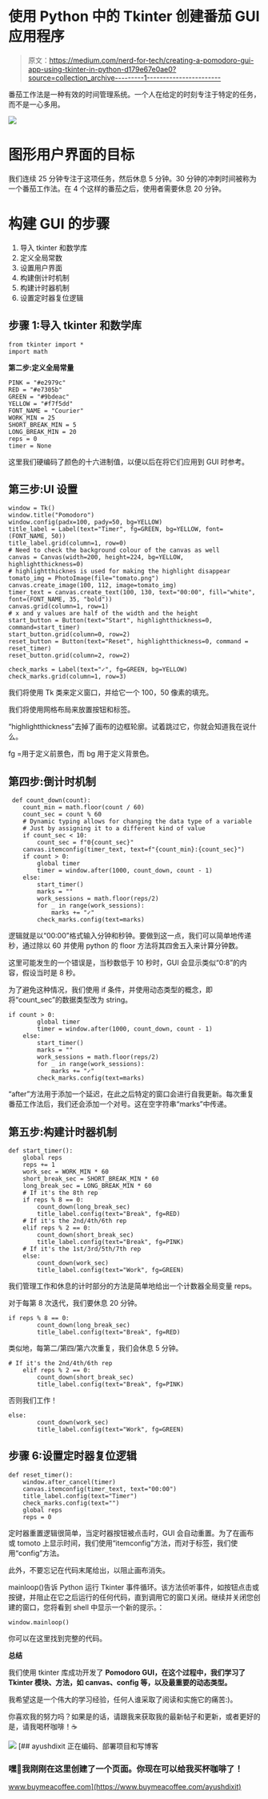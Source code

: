 # 使用 Python 中的 Tkinter 创建番茄 GUI 应用程序

> 原文：<https://medium.com/nerd-for-tech/creating-a-pomodoro-gui-app-using-tkinter-in-python-d179e67e0ae0?source=collection_archive---------1----------------------->

番茄工作法是一种有效的时间管理系统。一个人在给定的时刻专注于特定的任务，而不是一心多用。

![](img/065888b71f85c91e9c4cb8b61d44e971.png)

# **图形用户界面的目标**

我们连续 25 分钟专注于这项任务，然后休息 5 分钟。30 分钟的冲刺时间被称为一个番茄工作法。在 4 个这样的番茄之后，使用者需要休息 20 分钟。

# 构建 GUI 的步骤

1.  导入 tkinter 和数学库
2.  定义全局常数
3.  设置用户界面
4.  构建倒计时机制
5.  构建计时器机制
6.  设置定时器复位逻辑

## 步骤 1:导入 tkinter 和数学库

```
from tkinter import *
import math
```

**第二步:定义全局常量**

```
PINK = "#e2979c"
RED = "#e7305b"
GREEN = "#9bdeac"
YELLOW = "#f7f5dd"
FONT_NAME = "Courier"
WORK_MIN = 25
SHORT_BREAK_MIN = 5
LONG_BREAK_MIN = 20
reps = 0
timer = None
```

这里我们硬编码了颜色的十六进制值，以便以后在将它们应用到 GUI 时参考。

## **第三步:UI 设置**

```
window = Tk()
window.title("Pomodoro")
window.config(padx=100, pady=50, bg=YELLOW)
title_label = Label(text="Timer", fg=GREEN, bg=YELLOW, font=(FONT_NAME, 50))
title_label.grid(column=1, row=0)
# Need to check the background colour of the canvas as well
canvas = Canvas(width=200, height=224, bg=YELLOW, highlightthickness=0)
# highlightthicknes is used for making the highlight disappear
tomato_img = PhotoImage(file="tomato.png")
canvas.create_image(100, 112, image=tomato_img)
timer_text = canvas.create_text(100, 130, text="00:00", fill="white", font=(FONT_NAME, 35, "bold"))
canvas.grid(column=1, row=1)
# x and y values are half of the width and the height
start_button = Button(text="Start", highlightthickness=0, command=start_timer)
start_button.grid(column=0, row=2)
reset_button = Button(text="Reset", highlightthickness=0, command = reset_timer)
reset_button.grid(column=2, row=2)

check_marks = Label(text="✓", fg=GREEN, bg=YELLOW)
check_marks.grid(column=1, row=3)
```

我们将使用 Tk 类来定义窗口，并给它一个 100，50 像素的填充。

我们将使用网格布局来放置按钮和标签。

“highlightthickness”去掉了画布的边框轮廓。试着跳过它，你就会知道我在说什么。

fg =用于定义前景色，而 bg 用于定义背景色。

## 第四步:倒计时机制

```
 def count_down(count):
    count_min = math.floor(count / 60)
    count_sec = count % 60
    # Dynamic typing allows for changing the data type of a variable
    # Just by assigning it to a different kind of value
    if count_sec < 10:
        count_sec = f"0{count_sec}"
    canvas.itemconfig(timer_text, text=f"{count_min}:{count_sec}")
    if count > 0:
        global timer
        timer = window.after(1000, count_down, count - 1)
    else:
        start_timer()
        marks = ""
        work_sessions = math.floor(reps/2)
        for _ in range(work_sessions):
            marks += "✓"
        check_marks.config(text=marks)
```

逻辑就是以“00:00”格式输入分钟和秒钟。要做到这一点，我们可以简单地传递秒，通过除以 60 并使用 python 的 floor 方法将其四舍五入来计算分钟数。

这里可能发生的一个错误是，当秒数低于 10 秒时，GUI 会显示类似“0:8”的内容，假设当时是 8 秒。

为了避免这种情况，我们使用 if 条件，并使用动态类型的概念，即将“count_sec”的数据类型改为 string。

```
if count > 0:
        global timer
        timer = window.after(1000, count_down, count - 1)
    else:
        start_timer()
        marks = ""
        work_sessions = math.floor(reps/2)
        for _ in range(work_sessions):
            marks += "✓"
        check_marks.config(text=marks)
```

“after”方法用于添加一个延迟，在此之后特定的窗口会进行自我更新。每次重复番茄工作法后，我们还会添加一个对号。这在空字符串“marks”中传递。

## **第五步:构建计时器机制**

```
def start_timer():
    global reps
    reps += 1
    work_sec = WORK_MIN * 60
    short_break_sec = SHORT_BREAK_MIN * 60
    long_break_sec = LONG_BREAK_MIN * 60
    # If it's the 8th rep
    if reps % 8 == 0:
        count_down(long_break_sec)
        title_label.config(text="Break", fg=RED)
    # If it's the 2nd/4th/6th rep
    elif reps % 2 == 0:
        count_down(short_break_sec)
        title_label.config(text="Break", fg=PINK)
    # If it's the 1st/3rd/5th/7th rep
    else:
        count_down(work_sec)
        title_label.config(text="Work", fg=GREEN)
```

我们管理工作和休息的计时部分的方法是简单地给出一个计数器全局变量 reps。

对于每第 8 次迭代，我们要休息 20 分钟。

```
if reps % 8 == 0:
        count_down(long_break_sec)
        title_label.config(text="Break", fg=RED)
```

类似地，每第二/第四/第六次重复，我们会休息 5 分钟。

```
# If it's the 2nd/4th/6th rep
    elif reps % 2 == 0:
        count_down(short_break_sec)
        title_label.config(text="Break", fg=PINK)
```

否则我们工作！

```
else:
        count_down(work_sec)
        title_label.config(text="Work", fg=GREEN)
```

## 步骤 6:设置定时器复位逻辑

```
def reset_timer():
    window.after_cancel(timer)
    canvas.itemconfig(timer_text, text="00:00")
    title_label.config(text="Timer")
    check_marks.config(text="")
    global reps
    reps = 0
```

定时器重置逻辑很简单，当定时器按钮被点击时，GUI 会自动重置。为了在画布或 tomoto 上显示时间，我们使用“itemconfig”方法，而对于标签，我们使用“config”方法。

此外，不要忘记在代码末尾给出，以阻止画布消失。

mainloop()告诉 Python 运行 Tkinter 事件循环。该方法侦听事件，如按钮点击或按键，并阻止在它之后运行的任何代码，直到调用它的窗口关闭。继续并关闭您创建的窗口，您将看到 shell 中显示一个新的提示。：

```
window.mainloop()
```

你可以在这里找到完整的代码。

**总结**

我们使用 tkinter 库成功开发了 **Pomodoro GUI，在这个过程中，我们学习了 Tkinter 模块、方法，如 canvas、config 等，以及最重要的动态类型。**

我希望这是一个伟大的学习经验，任何人谁采取了阅读和实施它的痛苦:)。

你喜欢我的努力吗？如果是的话，请跟我来获取我的最新帖子和更新，或者更好的是，请我喝杯咖啡！☕

[![](img/69716627feab2505c60838bbd29241a9.png)](https://www.buymeacoffee.com/ayushdixit)[](https://www.buymeacoffee.com/ayushdixit) [## ayushdixit 正在编码、部署项目和写博客

### 嘿👋我刚刚在这里创建了一个页面。你现在可以给我买杯咖啡了！

www.buymeacoffee.com](https://www.buymeacoffee.com/ayushdixit)
